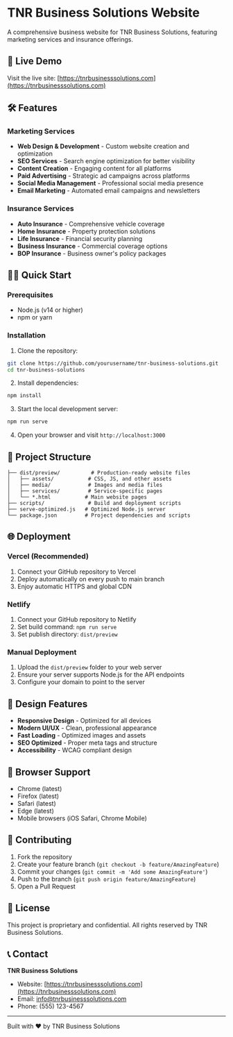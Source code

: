 # TNR Business Solutions Website

A comprehensive business website for TNR Business Solutions, featuring marketing services and insurance offerings.

## 🚀 Live Demo

Visit the live site: [https://tnrbusinesssolutions.com](https://tnrbusinesssolutions.com)

## 🛠️ Features

### Marketing Services
- **Web Design & Development** - Custom website creation and optimization
- **SEO Services** - Search engine optimization for better visibility
- **Content Creation** - Engaging content for all platforms
- **Paid Advertising** - Strategic ad campaigns across platforms
- **Social Media Management** - Professional social media presence
- **Email Marketing** - Automated email campaigns and newsletters

### Insurance Services
- **Auto Insurance** - Comprehensive vehicle coverage
- **Home Insurance** - Property protection solutions
- **Life Insurance** - Financial security planning
- **Business Insurance** - Commercial coverage options
- **BOP Insurance** - Business owner's policy packages

## 🏃‍♂️ Quick Start

### Prerequisites
- Node.js (v14 or higher)
- npm or yarn

### Installation

1. Clone the repository:
```bash
git clone https://github.com/yourusername/tnr-business-solutions.git
cd tnr-business-solutions
```

2. Install dependencies:
```bash
npm install
```

3. Start the local development server:
```bash
npm run serve
```

4. Open your browser and visit `http://localhost:3000`

## 📁 Project Structure

```
├── dist/preview/          # Production-ready website files
│   ├── assets/           # CSS, JS, and other assets
│   ├── media/            # Images and media files
│   ├── services/         # Service-specific pages
│   └── *.html           # Main website pages
├── scripts/              # Build and deployment scripts
├── serve-optimized.js   # Optimized Node.js server
└── package.json         # Project dependencies and scripts
```

## 🌐 Deployment

### Vercel (Recommended)
1. Connect your GitHub repository to Vercel
2. Deploy automatically on every push to main branch
3. Enjoy automatic HTTPS and global CDN

### Netlify
1. Connect your GitHub repository to Netlify
2. Set build command: `npm run serve`
3. Set publish directory: `dist/preview`

### Manual Deployment
1. Upload the `dist/preview` folder to your web server
2. Ensure your server supports Node.js for the API endpoints
3. Configure your domain to point to the server

## 🎨 Design Features

- **Responsive Design** - Optimized for all devices
- **Modern UI/UX** - Clean, professional appearance
- **Fast Loading** - Optimized images and assets
- **SEO Optimized** - Proper meta tags and structure
- **Accessibility** - WCAG compliant design

## 📱 Browser Support

- Chrome (latest)
- Firefox (latest)
- Safari (latest)
- Edge (latest)
- Mobile browsers (iOS Safari, Chrome Mobile)

## 🤝 Contributing

1. Fork the repository
2. Create your feature branch (`git checkout -b feature/AmazingFeature`)
3. Commit your changes (`git commit -m 'Add some AmazingFeature'`)
4. Push to the branch (`git push origin feature/AmazingFeature`)
5. Open a Pull Request

## 📄 License

This project is proprietary and confidential. All rights reserved by TNR Business Solutions.

## 📞 Contact

**TNR Business Solutions**
- Website: [https://tnrbusinesssolutions.com](https://tnrbusinesssolutions.com)
- Email: info@tnrbusinesssolutions.com
- Phone: (555) 123-4567

---

Built with ❤️ by TNR Business Solutions